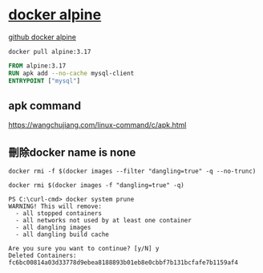 # [docker alpine](https://alpinelinux.org/about/)


[github docker alpine](https://github.com/alpinelinux/docker-alpine)



```shell
docker pull alpine:3.17
```


```dockerfile
FROM alpine:3.17
RUN apk add --no-cache mysql-client
ENTRYPOINT ["mysql"]
```


## apk command
https://wangchujiang.com/linux-command/c/apk.html


## 刪除docker name is none
```shell
docker rmi -f $(docker images --filter "dangling=true" -q --no-trunc)

docker rmi $(docker images -f "dangling=true" -q)

PS C:\curl-cmd> docker system prune
WARNING! This will remove:
  - all stopped containers
  - all networks not used by at least one container
  - all dangling images
  - all dangling build cache

Are you sure you want to continue? [y/N] y
Deleted Containers:
fc6bc00814a03d33778d9ebea8188893b01eb8e0cbbf7b131bcfafe7b1159af4

```